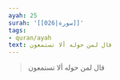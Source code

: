 ```yaml
---
ayah: 25
surah: '[[026|سورة]]'
tags:
- quran/ayah
text: قال لمن حوله ألا تستمعون
---
```

> قال لمن حوله ألا تستمعون

